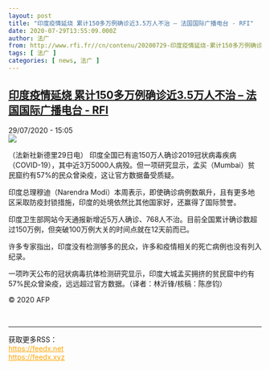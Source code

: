```yaml
---
layout: post
title: "印度疫情延烧 累计150多万例确诊近3.5万人不治 – 法国国际广播电台 - RFI"
date: 2020-07-29T13:55:09.000Z
author: 法广
from: http://www.rfi.fr//cn/contenu/20200729-印度疫情延烧-累计150多万例确诊近35万人不治
tags: [ 法广 ]
categories: [ news, 法广 ]
---
```

<!--1596030909000-->
[印度疫情延烧 累计150多万例确诊近3.5万人不治 – 法国国际广播电台 - RFI](http://www.rfi.fr//cn/contenu/20200729-%E5%8D%B0%E5%BA%A6%E7%96%AB%E6%83%85%E5%BB%B6%E7%83%A7-%E7%B4%AF%E8%AE%A1150%E5%A4%9A%E4%B8%87%E4%BE%8B%E7%A1%AE%E8%AF%8A%E8%BF%9135%E4%B8%87%E4%BA%BA%E4%B8%8D%E6%B2%BB)
------

<div>
<div>29/07/2020 - 15:05</div><img src="https://s.rfi.fr/media/display/4b3b1db6-d1a1-11ea-951f-005056a98db9/w:310/p:16x9/int0016b.200729210504.jpg"><div class="t-content__body u-clearfix"><div class="m-interstitial"></div><p>（法新社新德里29日电）    印度全国已有逾150万人确诊2019冠状病毒疾病（COVID-19），其中近3万5000人病殁。但一项研究显示，孟买（Mumbai）贫民窟约有57%的民众曾染疫，这让官方数据备受质疑。</p><p>    印度总理穆迪（Narendra Modi）本周表示，即使确诊病例数飙升，且有更多地区采取防疫封锁措施，印度的处境依然比其他国家好，还赢得了国际赞誉。</p><p>    印度卫生部网站今天通报新增近5万人确诊、768人不治。目前全国累计确诊数超过150万例，但突破100万例大关的时间点就在12天前而已。</p><p>    许多专家指出，印度没有检测够多的民众，许多和疫情相关的死亡病例也没有列入纪录。</p><p>    一项昨天公布的冠状病毒抗体检测研究显示，印度大城孟买拥挤的贫民窟中约有57%民众曾染疫，远远超过官方数据。（译者：林沂锋/核稿：陈彦钧）</p><p class="t-copyright">© 2020 AFP</p>        </div><br><hr><div>获取更多RSS：<br><a href="https://feedx.net" style="color:orange" target="_blank">https://feedx.net</a> <br><a href="https://feedx.xyz" style="color:orange" target="_blank">https://feedx.xyz</a><br></div>
</div>

